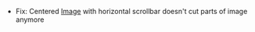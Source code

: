 * Fix: Centered [Image](visuals/images) with horizontal scrollbar doesn't cut parts of image anymore    